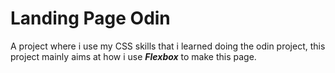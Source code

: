 # Landing Page Odin

A project where i use my CSS skills that i learned doing the odin project, this project mainly aims at how i use ***Flexbox*** to make this page.
